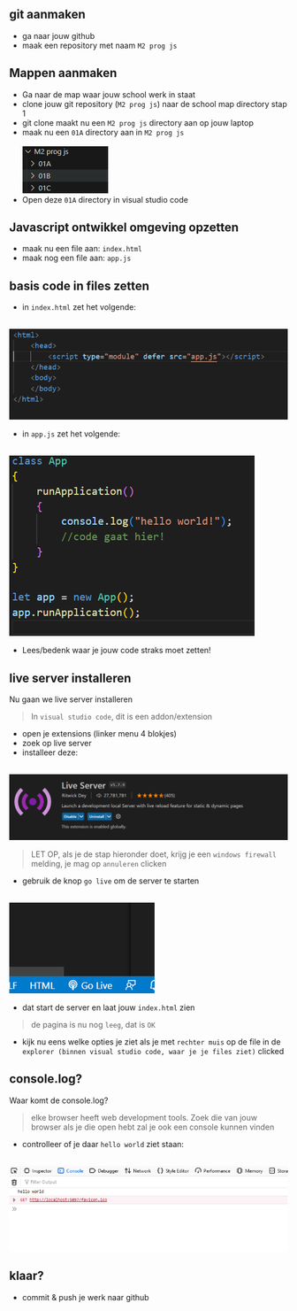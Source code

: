 ## git aanmaken

- ga naar jouw github
- maak een repository met naam `M2 prog js`

## Mappen aanmaken

- Ga naar de map waar jouw school werk in staat
- clone jouw git repository (`M2 prog js`) naar de school map directory stap 1
- git clone maakt nu een `M2 prog js` directory aan op jouw laptop
- maak nu een `01A` directory aan in `M2 prog js`  
<br>![](img/mappen.PNG)
- Open deze `01A` directory in visual studio code

## Javascript ontwikkel omgeving opzetten

- maak nu een file aan: `index.html`
- maak nog een file aan: `app.js`

## basis code in files zetten

- in `index.html` zet het volgende:

<br>![indexhtml.PNG](img/indexhtml.PNG)

- in `app.js` zet het volgende:

<br>![appjs.PNG](img/appjs.PNG)

- Lees/bedenk waar je jouw code straks moet zetten!

## live server installeren

Nu gaan we live server installeren
> In `visual studio code`, dit is een addon/extension

- open je extensions (linker menu 4 blokjes)
- zoek op live server
- installeer deze: 

<br>![](img/liveserver.png)

> LET OP, als je de stap hieronder doet, krijg je een `windows firewall `melding, je mag op `annuleren` clicken
- gebruik de knop `go live` om de server te starten


<br>![](img/golive.PNG)

- dat start de server en laat jouw `index.html` zien
> de pagina is nu nog `leeg`, dat is `OK`
- kijk nu eens welke opties je ziet als je met `rechter muis` op de file in de `explorer (binnen visual studio code, waar je je files ziet)` clicked

## console.log?

Waar komt de console.log?
> elke browser heeft web development tools. Zoek die van jouw browser
> als je die open hebt zal je ook een console kunnen vinden

- controlleer of je daar `hello world` ziet staan:

<br>![](img/console.PNG)

## klaar?

- commit & push je werk naar github
